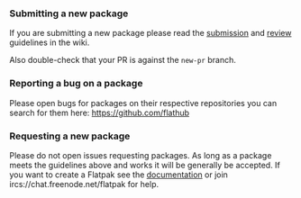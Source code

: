 ### Submitting a new package

If you are submitting a new package please read the [submission](https://github.com/flathub/flathub/wiki/Submission-Guidelines)
and [review](https://github.com/flathub/flathub/wiki/Review-Guidelines) guidelines in the wiki.

Also double-check that your PR is against the `new-pr` branch.

### Reporting a bug on a package

Please open bugs for packages on their respective repositories you can search for them here: https://github.com/flathub

### Requesting a new package

Please do not open issues requesting packages. As long as a package meets the guidelines above and works it will be
generally be accepted. If you want to create a Flatpak see the [documentation](https://flatpak.readthedocs.io/en/latest/)
or join ircs://chat.freenode.net/flatpak for help.
